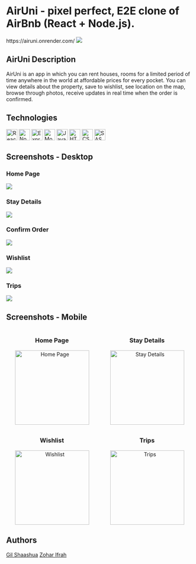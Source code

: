 <h1>AirUni - pixel perfect, E2E clone of AirBnb (React + Node.js).</h1>
https://airuni.onrender.com/
<img src="https://res.cloudinary.com/dpbcaizq9/image/upload/v1723827075/homepage-airuni_ilcob1.png"/>

<h2>AirUni Description</h2>
<p>AirUni is an app in which you can rent houses, rooms for a limited period of time anywhere in the world at affordable prices for every pocket.
You can view details about the property, save to wishlist, see location on the map, browse through photos, receive updates in real time when the order is confirmed.</p>


<h2>Technologies</h2>
<p>
  <img alt="React" src="https://img.shields.io/badge/-React-45b8d8?style=flat-square&logo=react&logoColor=white" height="30px" />
  <img alt="Nodejs" src="https://img.shields.io/badge/Node%20js-339933?style=for-the-badge&logo=nodedotjs&logoColor=white" height="30px" />
  <img alt="Expressjs" src="https://img.shields.io/badge/Express%20js-000000?style=for-the-badge&logo=express&logoColor=white" height="30px" />
  <img alt="MongoDB" src="https://img.shields.io/badge/MongoDB-4EA94B?style=for-the-badge&logo=mongodb&logoColor=white" height="30px" />
  <img alt="Javascript" src="https://img.shields.io/badge/JavaScript-323330?style=for-the-badge&logo=javascript&logoColor=F7DF1E" height="30px" />
  <img alt="HTML5" src="https://img.shields.io/badge/HTML5-E34F26?style=for-the-badge&logo=html5&logoColor=white" height="30px" />
  <img alt="CSS3" src="https://img.shields.io/badge/CSS3-1572B6?style=for-the-badge&logo=css3&logoColor=white" height="30px" />
  <img alt="SASS" src="https://img.shields.io/badge/Sass-CC6699?style=for-the-badge&logo=sass&logoColor=white" height="30px" />
</p>


<h2>Screenshots - Desktop</h2>

<h3>Home Page</h3>
<img src="https://res.cloudinary.com/dpbcaizq9/image/upload/v1723827075/homepage-airuni_ilcob1.png"/>

<h3>Stay Details</h3>
<img src="https://res.cloudinary.com/dpbcaizq9/image/upload/v1723828769/stay-details-airuni_soxs9b.png"/>

<h3>Confirm Order</h3>
<img src="https://res.cloudinary.com/dpbcaizq9/image/upload/v1723828955/confirm-order-airuni_l7mzs7.png"/>

<h3>Wishlist</h3>
<img src="https://res.cloudinary.com/dpbcaizq9/image/upload/v1723829569/wishlist-airuni_ydyul7.png"/>

<h3>Trips</h3>
<img src="https://res.cloudinary.com/dpbcaizq9/image/upload/v1723829249/trips-airuni_vukehe.png"/>


<h2>Screenshots - Mobile</h2>
<div style="display: flex; flex-wrap: wrap; gap: 10px;">
  <div style="flex: 1; text-align: center;">
    <h3>Home Page</h3>
    <img src="https://res.cloudinary.com/dpbcaizq9/image/upload/v1723829619/homepage-mobile-airuni_kjoesh.png" alt="Home Page" width="200"/>
  </div>
  
  <div style="flex: 1; text-align: center;">
    <h3>Stay Details</h3>
    <img src="https://res.cloudinary.com/dpbcaizq9/image/upload/v1723829651/stay-details-mobile-airuni_kdjqw3.png" alt="Stay Details" width="200"/>
  </div>
  
  <div style="flex: 1; text-align: center;">
    <h3>Wishlist</h3>
    <img src="https://res.cloudinary.com/dpbcaizq9/image/upload/v1723829694/wish-list-mobile-airuni_oblvaq.png" alt="Wishlist" width="200"/>
  </div>
  
  <div style="flex: 1; text-align: center;">
    <h3>Trips</h3>
    <img src="https://res.cloudinary.com/dpbcaizq9/image/upload/v1723829711/trips-mobile-airuni_yg5soc.png" alt="Trips" width="200"/>
  </div>
</div>


<h2>Authors</h2>
<a href="https://github.com/gilshaashua">Gil Shaashua</a>
<a href="https://github.com/Zohar-Ifrah">Zohar Ifrah</a>

